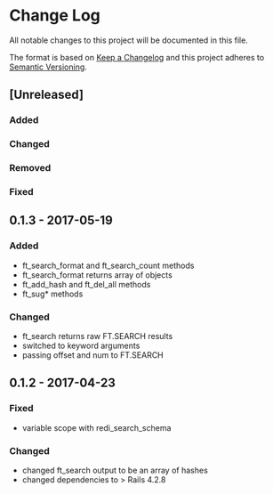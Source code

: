 # Change Log
All notable changes to this project will be documented in this file.

The format is based on [Keep a Changelog](http://keepachangelog.com/)
and this project adheres to [Semantic Versioning](http://semver.org/).

## [Unreleased]

### Added

### Changed

### Removed

### Fixed

## 0.1.3 - 2017-05-19

### Added
- ft_search_format and ft_search_count methods
- ft_search_format returns array of objects
- ft_add_hash and ft_del_all methods
- ft_sug* methods

### Changed
- ft_search returns raw FT.SEARCH results
- switched to keyword arguments
- passing offset and num to FT.SEARCH

## 0.1.2 - 2017-04-23

### Fixed
- variable scope with redi_search_schema

### Changed
- changed ft_search output to be an array of hashes
- changed dependencies to > Rails 4.2.8
